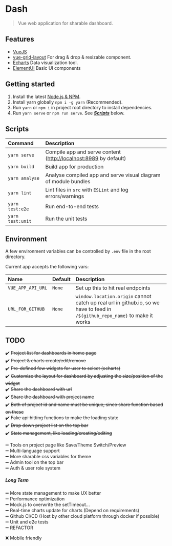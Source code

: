 
# Dash
> Vue web application for sharable dashboard.

## Features
 - [VueJS](https://https://vuejs.org/)
 - [vue-grid-layout](https://jbaysolutions.github.io/vue-grid-layout/guide/properties.html#gridlayout) For drag & drop & resizable component.
 - [Echarts](https://echarts.apache.org/examples/en/index.html) Data visualization tool.
 - [ElementUI](https://element.eleme.cn/#/en-US/component/quickstart) Basic UI components
## Getting started
1. Install the latest [Node.js & NPM](https://nodejs.org).
2. Install yarn globally `npm i -g yarn` (Recommended).
3. Run `yarn` or `npm i` in project root directory to install dependencies.
4. Run `yarn serve` or `npm run serve`. See ***[Scripts](#scripts)*** below.

## Scripts

| Command           | Description                                                                               |
| :---------------- | :---------------------------------------------------------------------------------------- |
| `yarn serve`      | Compile app and serve content ([http://localhost:8989](http://localhost:8989) by default) |
| `yarn build`      | Build app for production                                                                  |
| `yarn analyse`    | Analyse compiled app and serve visual diagram of module bundles                           |
| `yarn lint`       | Lint files in `src` with `ESLint` and log errors/warnings                                 |
| `yarn test:e2e`   | Run end-to-end tests                                                                      |
| `yarn test:unit`  | Run the unit tests                                                                  |



## Environment
A few environment variables can be controlled by `.env` file in the root directory.

Current app accepts the following vars:

| Name                  | Default       | Description                                                                                                 |
| :-------------------- | :------------ | :---------------------------------------------------------------------------------------------------------- |
| `VUE_APP_API_URL`     | `None`        | Set up this to hit real endpoints               |
| `URL_FOR_GITHUB`      | `None`        | `window.location.origin` cannot catch up real url in github.io, so we have to feed in `/${github_repo_name}` to make it works      |

## TODO
:heavy_check_mark: ~~Project list for dashboards in home page~~  
:heavy_check_mark: ~~Project & charts create/edit/remove~~  
:heavy_check_mark: ~~Pre-defined few widgets for user to select (echarts)~~  
:heavy_check_mark: ~~Customize the layout for dashboard by adjusting the size/position of the widget~~  
:heavy_check_mark: ~~Share the dashboard with url~~  
:heavy_check_mark: ~~Share the dashboard with project name~~  
:heavy_check_mark: ~~Both of project id and name must be unique, since share function based on these~~  
:heavy_check_mark: ~~Fake api hitting functions to make the loading state~~  
:heavy_check_mark: ~~Drop down project list on the top bar~~  
:heavy_check_mark: ~~State management, like loading/creating/editing~~  

:heavy_minus_sign: Tools on project page like Save/Theme Switch/Preview  
:heavy_minus_sign: Multi-language support  
:heavy_minus_sign: More sharable css variables for theme  
:heavy_minus_sign: Admin tool on the top bar  
:heavy_minus_sign: Auth & user role system  

##### Long Term
:heavy_minus_sign: More state management to make UX better  
:heavy_minus_sign: Performance optimization  
:heavy_minus_sign: Mock.js to overwrite the setTimeout...  
:heavy_minus_sign: Real-time charts update for charts (Depend on requirements)  
:heavy_minus_sign: Github CI/CD (Host by other cloud platform through docker if possible)  
:heavy_minus_sign: Unit and e2e tests  
:heavy_minus_sign: REFACTOR  

:x: Mobile friendly  


